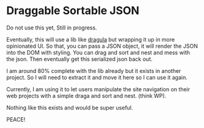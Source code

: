 # Draggable Sortable JSON

Do not use this yet, Still in progress.

Eventually, this will use a lib like [dragula](https://github.com/bevacqua/dragula) but wrapping it up in more opinionated UI. So that, you can pass a JSON object, it will render the JSON into the DOM with styling. You can drag and sort and nest and mess with the json. Then eventually get this serialized json back out.

I am around 80% complete with the lib already but it exists in another project. So I will need to extract it and move it here so I can use it again.

Currently, I am using it to let users manipulate the site navigation on their web projects with a simple draga and sort and nest. (think WP).

Nothing like this exists and would be super useful.

PEACE!